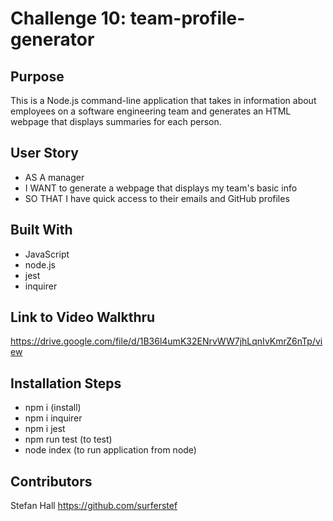 # Challenge 10: team-profile-generator

## Purpose
This is a Node.js command-line application that takes in information about employees on a software engineering team and generates an HTML webpage that displays summaries for each person.


## User Story
* AS A manager
* I WANT to generate a webpage that displays my team's basic info
* SO THAT I have quick access to their emails and GitHub profiles


## Built With
* JavaScript
* node.js
* jest
* inquirer

## Link to Video Walkthru
https://drive.google.com/file/d/1B36l4umK32ENrvWW7jhLqnIvKmrZ6nTp/view

## Installation Steps
* npm i (install)
* npm i inquirer
* npm i jest 
* npm run test (to test)
* node index (to run application from node)

## Contributors
Stefan Hall
https://github.com/surferstef
